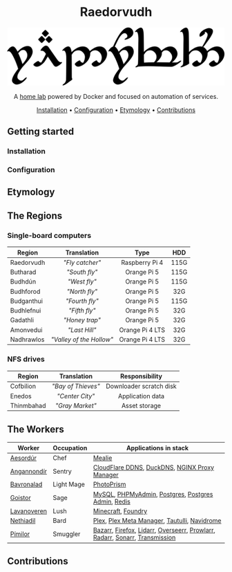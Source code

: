 <div align="center">

# Raedorvudh

<img src="resources/images/raedorvudh.svg" alt="Raedorvudh written in Tengwar" style="max-width:100%;">

A [home lab](https://www.seeedstudio.com/blog/2020/12/22/what-is-a-home-lab-getting-started-and-recommendations/) powered by Docker and focused on automation of services.

[Installation](#installation) •
[Configuration](#configuration) •
[Etymology](#etymology) •
[Contributions](#contributions)

</div>

## Getting started

### Installation

### Configuration

## Etymology

## The Regions

### Single-board computers

| Region     |       Translation        |      Type       |  HDD  |
| ---------- | :----------------------: | :-------------: | :---: |
| Raedorvudh |     _"Fly catcher"_      | Raspberry Pi 4  | 115G  |
| Butharad   |      _"South fly"_       |   Orange Pi 5   | 115G  |
| Budhdún    |       _"West fly"_       |   Orange Pi 5   | 115G  |
| Budhforod  |      _"North fly"_       |   Orange Pi 5   |  32G  |
| Budganthui |      _"Fourth fly"_      |   Orange Pi 5   | 115G  |
| Budhlefnui |      _"Fifth fly"_       |   Orange Pi 5   |  32G  |
| Gadathli   |      _"Honey trap"_      |   Orange Pi 5   |  32G  |
| Amonvedui  |      _"Last Hill"_       | Orange Pi 4 LTS |  32G  |
| Nadhrawlos | _"Valley of the Hollow"_ | Orange Pi 4 LTS |  32G  |

### NFS drives

| Region     |    Translation     |     Responsibility      |
| ---------- | :----------------: | :---------------------: |
| Cofbilion  | _"Bay of Thieves"_ | Downloader scratch disk |
| Enedos     |  _"Center City"_   |    Application data     |
| Thinmbahad |  _"Gray Market"_   |      Asset storage      |

## The Workers

| Worker                               | Occupation | Applications in stack                                                                                                                                                                                                                                                                                           |
| ------------------------------------ | ---------- | --------------------------------------------------------------------------------------------------------------------------------------------------------------------------------------------------------------------------------------------------------------------------------------------------------------- |
| [Aesordúr](aesordur/README.md)       | Chef       | [Mealie](https://mealie.io/)                                                                                                                                                                                                                                                                                    |
| [Angannondír](angannondir/README.md) | Sentry     | [CloudFlare DDNS](https://github.com/favonia/cloudflare-ddns), [DuckDNS](https://www.duckdns.org/), [NGINX Proxy Manager](https://nginxproxymanager.com/)                                                                                                                                                       |
| [Bavronalad](bavronalad/README.md)   | Light Mage | [PhotoPrism](https://www.photoprism.app/)                                                                                                                                                                                                                                                                       |
| [Goistor](goistor/README.md)         | Sage       | [MySQL](https://mariadb.org/), [PHPMyAdmin](https://www.phpmyadmin.net/), [Postgres](https://www.postgresql.org/), [Postgres Admin](https://www.pgadmin.org/), [Redis](https://redis.io/)                                                                                                                       |
| [Lavanoveren](lavanoveren/README.md) | Lush       | [Minecraft](https://www.minecraft.net/en-us), [Foundry](https://foundryvtt.com/)                                                                                                                                                                                                                                |
| [Nethiadil](nethiadil/README.md)     | Bard       | [Plex](https://www.plex.tv/), [Plex Meta Manager](https://metamanager.wiki/en/latest/), [Tautulli](https://tautulli.com/), [Navidrome](https://www.navidrome.org/)                                                                                                                                              |
| [Pímilor](pimilor/README.md)         | Smuggler   | [Bazarr](https://www.bazarr.media/), [Firefox](https://www.mozilla.org/en-US/firefox/new/), [Lidarr](https://lidarr.audio/), [Overseerr](https://overseerr.dev/), [Prowlarr](https://prowlarr.com/), [Radarr](https://radarr.video/), [Sonarr](https://sonarr.tv/), [Transmission](https://transmissionbt.com/) |

## Contributions

